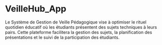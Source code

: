 # VeilleHub_App
Le Système de Gestion de Veille Pédagogique vise à optimiser le rituel quotidien éducatif où les étudiants présentent des sujets techniques à leurs pairs. Cette plateforme facilitera la gestion des sujets, la planification des présentations et le suivi de la participation des étudiants.
